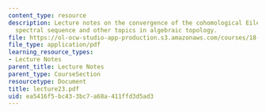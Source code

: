 ```yaml
---
content_type: resource
description: Lecture notes on the convergence of the cohomological Eilenberg-Moore
  spectral sequence and other topics in algebraic topology.
file: https://ol-ocw-studio-app-production.s3.amazonaws.com/courses/18-917-topics-in-algebraic-topology-the-sullivan-conjecture-fall-2007/ea5416f5bc433bc7a68a411ffd3d5ad3_lecture23.pdf
file_type: application/pdf
learning_resource_types:
- Lecture Notes
parent_title: Lecture Notes
parent_type: CourseSection
resourcetype: Document
title: lecture23.pdf
uid: ea5416f5-bc43-3bc7-a68a-411ffd3d5ad3
---
```

